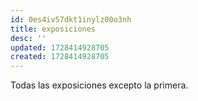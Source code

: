 ```yaml
---
id: 0es4iv57dkt1inylz00o3nh
title: exposiciones
desc: ''
updated: 1728414928705
created: 1728414928705
---
```

Todas las exposiciones excepto la primera.